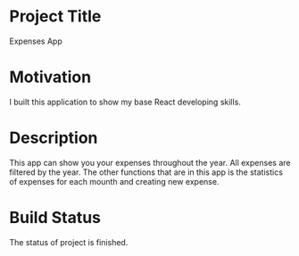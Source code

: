 # Project Title
Expenses App
# Motivation
I built this application to show my base React developing skills.
# Description
This app can show you your expenses throughout the year. 
All expenses are filtered by the year. 
The other functions that are in this app is the statistics of expenses for each mounth and creating new expense.
# Build Status
The status of project is finished. 
